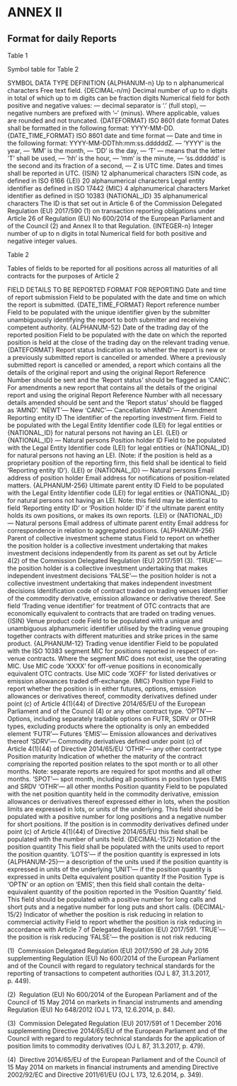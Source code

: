 # ANNEX II

## Format for daily Reports

Table 1

Symbol table for Table 2

SYMBOL DATA TYPE DEFINITION {ALPHANUM-n} Up to n alphanumerical characters Free text field. {DECIMAL-n/m} Decimal number of up to n digits in total of which up to m digits can be fraction digits Numerical field for both positive and negative values: — decimal separator is ‘.’ (full stop), — negative numbers are prefixed with ‘–’ (minus). Where applicable, values are rounded and not truncated. {DATEFORMAT} ISO 8601 date format Dates shall be formatted in the following format: YYYY-MM-DD. {DATE_TIME_FORMAT} ISO 8601 date and time format — Date and time in the following format: YYYY-MM-DDThh:mm:ss.ddddddZ. — ‘YYYY’ is the year, — ‘MM’ is the month, — ‘DD’ is the day, — ‘T’ — means that the letter ‘T’ shall be used, — ‘hh’ is the hour, — ‘mm’ is the minute, — ‘ss.dddddd’ is the second and its fraction of a second, — Z is UTC time. Dates and times shall be reported in UTC. {ISIN} 12 alphanumerical characters ISIN code, as defined in ISO 6166 {LEI} 20 alphanumerical characters Legal entity identifier as defined in ISO 17442 {MIC} 4 alphanumerical characters Market identifier as defined in ISO 10383 {NATIONAL_ID} 35 alphanumerical characters The ID is that set out in Article 6 of the Commission Delegated Regulation (EU) 2017/590 (1) on transaction reporting obligations under Article 26 of Regulation (EU) No 600/2014 of the European Parliament and of the Council (2) and Annex II to that Regulation. {INTEGER-n} Integer number of up to n digits in total Numerical field for both positive and negative integer values.



Table 2

Tables of fields to be reported for all positions across all maturities of all contracts for the purposes of Article 2

FIELD DETAILS TO BE REPORTED FORMAT FOR REPORTING Date and time of report submission Field to be populated with the date and time on which the report is submitted. {DATE_TIME_FORMAT} Report reference number Field to be populated with the unique identifier given by the submitter unambiguously identifying the report to both submitter and receiving competent authority. {ALPHANUM-52} Date of the trading day of the reported position Field to be populated with the date on which the reported position is held at the close of the trading day on the relevant trading venue. {DATEFORMAT} Report status Indication as to whether the report is new or a previously submitted report is cancelled or amended. Where a previously submitted report is cancelled or amended, a report which contains all the details of the original report and using the original Report Reference Number should be sent and the ‘Report status’ should be flagged as ‘CANC’. For amendments a new report that contains all the details of the original report and using the original Report Reference Number with all necessary details amended should be sent and the ‘Report status’ should be flagged as ‘AMND’. ‘NEWT’— New ‘CANC’— Cancellation ‘AMND’— Amendment Reporting entity ID The identifier of the reporting investment firm. Field to be populated with the Legal Entity Identifier code (LEI) for legal entities or {NATIONAL_ID} for natural persons not having an LEI. {LEI} or {NATIONAL_ID} — Natural persons Position holder ID Field to be populated with the Legal Entity Identifier code (LEI) for legal entities or {NATIONAL_ID} for natural persons not having an LEI. (Note: if the position is held as a proprietary position of the reporting firm, this field shall be identical to field ‘Reporting entity ID’). {LEI} or {NATIONAL_ID} — Natural persons Email address of position holder Email address for notifications of position-related matters. {ALPHANUM-256} Ultimate parent entity ID Field to be populated with the Legal Entity Identifier code (LEI) for legal entities or {NATIONAL_ID} for natural persons not having an LEI. Note: this field may be identical to field ‘Reporting entity ID’ or ‘Position holder ID’ if the ultimate parent entity holds its own positions, or makes its own reports. {LEI} or {NATIONAL_ID} — Natural persons Email address of ultimate parent entity Email address for correspondence in relation to aggregated positions. {ALPHANUM-256} Parent of collective investment scheme status Field to report on whether the position holder is a collective investment undertaking that makes investment decisions independently from its parent as set out by Article 4(2) of the Commission Delegated Regulation (EU) 2017/591 (3). ‘TRUE’— the position holder is a collective investment undertaking that makes independent investment decisions ‘FALSE’— the position holder is not a collective investment undertaking that makes independent investment decisions Identification code of contract traded on trading venues Identifier of the commodity derivative, emission allowance or derivative thereof. See field ‘Trading venue identifier’ for treatment of OTC contracts that are economically equivalent to contracts that are traded on trading venues. {ISIN} Venue product code Field to be populated with a unique and unambiguous alphanumeric identifier utilised by the trading venue grouping together contracts with different maturities and strike prices in the same product. {ALPHANUM-12} Trading venue identifier Field to be populated with the ISO 10383 segment MIC for positions reported in respect of on-venue contracts. Where the segment MIC does not exist, use the operating MIC. Use MIC code ‘XXXX’ for off-venue positions in economically equivalent OTC contracts. Use MIC code ‘XOFF’ for listed derivatives or emission allowances traded off-exchange. {MIC} Position type Field to report whether the position is in either futures, options, emission allowances or derivatives thereof, commodity derivatives defined under point (c) of Article 4(1)(44) of Directive 2014/65/EU of the European Parliament and of the Council (4) or any other contract type. ‘OPTN’— Options, including separately tradable options on FUTR, SDRV or OTHR types, excluding products where the optionality is only an embedded element ‘FUTR’— Futures ‘EMIS’— Emission allowances and derivatives thereof ‘SDRV’— Commodity derivatives defined under point (c) of Article 4(1)(44) of Directive 2014/65/EU ‘OTHR’— any other contract type Position maturity Indication of whether the maturity of the contract comprising the reported position relates to the spot month or to all other months. Note: separate reports are required for spot months and all other months. ‘SPOT’— spot month, including all positions in position types EMIS and SRDV ‘OTHR’— all other months Position quantity Field to be populated with the net position quantity held in the commodity derivative, emission allowances or derivatives thereof expressed either in lots, when the position limits are expressed in lots, or units of the underlying. This field should be populated with a positive number for long positions and a negative number for short positions. If the position is in commodity derivatives defined under point (c) of Article 4(1)(44) of Directive 2014/65/EU this field shall be populated with the number of units held. {DECIMAL-15/2} Notation of the position quantity This field shall be populated with the units used to report the position quantity. ‘LOTS’— if the position quantity is expressed in lots {ALPHANUM-25}— a description of the units used if the position quantity is expressed in units of the underlying ‘UNIT’— if the position quantity is expressed in units Delta equivalent position quantity If the Position Type is ‘OPTN’ or an option on ‘EMIS’, then this field shall contain the delta-equivalent quantity of the position reported in the ‘Position Quantity’ field. This field should be populated with a positive number for long calls and short puts and a negative number for long puts and short calls. {DECIMAL-15/2} Indicator of whether the position is risk reducing in relation to commercial activity Field to report whether the position is risk reducing in accordance with Article 7 of Delegated Regulation (EU) 2017/591. ‘TRUE’— the position is risk reducing ‘FALSE’— the position is not risk reducing



(1)  Commission Delegated Regulation (EU) 2017/590 of 28 July 2016 supplementing Regulation (EU) No 600/2014 of the European Parliament and of the Council with regard to regulatory technical standards for the reporting of transactions to competent authorities (OJ L 87, 31.3.2017, p. 449).

(2)  Regulation (EU) No 600/2014 of the European Parliament and of the Council of 15 May 2014 on markets in financial instruments and amending Regulation (EU) No 648/2012 (OJ L 173, 12.6.2014, p. 84).

(3)  Commission Delegated Regulation (EU) 2017/591 of 1 December 2016 supplementing Directive 2014/65/EU of the European Parliament and of the Council with regard to regulatory technical standards for the application of position limits to commodity derivatives (OJ L 87, 31.3.2017, p. 479).

(4)  Directive 2014/65/EU of the European Parliament and of the Council of 15 May 2014 on markets in financial instruments and amending Directive 2002/92/EC and Directive 2011/61/EU (OJ L 173, 12.6.2014, p. 349).

